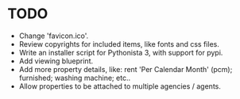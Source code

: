 # TODO

- Change 'favicon.ico'.
- Review copyrights for included items, like fonts and css files.
- Write an installer script for Pythonista 3, with support for pypi.
- Add viewing blueprint.
- Add more property details, like: rent 'Per Calendar Month' (pcm); furnished; washing machine; etc..
- Allow properties to be attached to multiple agencies / agents.
